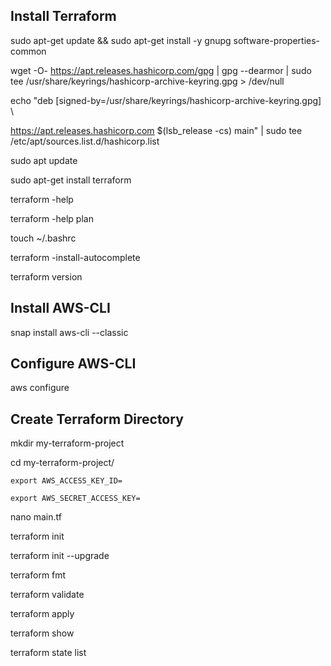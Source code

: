 ## Install Terraform

sudo apt-get update && sudo apt-get install -y gnupg software-properties-common

wget -O- https://apt.releases.hashicorp.com/gpg | gpg --dearmor | sudo tee /usr/share/keyrings/hashicorp-archive-keyring.gpg > /dev/null

echo "deb [signed-by=/usr/share/keyrings/hashicorp-archive-keyring.gpg] \

https://apt.releases.hashicorp.com $(lsb_release -cs) main" | sudo tee /etc/apt/sources.list.d/hashicorp.list

sudo apt update

sudo apt-get install terraform

terraform -help

terraform -help plan

touch ~/.bashrc

terraform -install-autocomplete

terraform version

## Install AWS-CLI

snap install aws-cli --classic

## Configure AWS-CLI

aws configure

## Create Terraform Directory

   mkdir my-terraform-project
   
cd my-terraform-project/

    export AWS_ACCESS_KEY_ID=
    
    export AWS_SECRET_ACCESS_KEY=

   
   nano main.tf 
   
terraform init
   
terraform init --upgrade
   
terraform fmt 
   
 terraform validate 
   
terraform apply 
   
terraform show
   
terraform state list 
